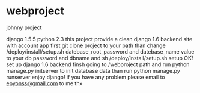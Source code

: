 # webproject
johnny project

django 1.5.5
python 2.3
this project provide a clean django 1.6 backend site with account app
first git clone project to your path
than change /deploy/install/setup.sh datebase_root_password and datebase_name value to your db password and dbname
and sh /deploy/install/setup.sh setup 
OK!  set up django 1.6 backend finsh
going to /webproject path and run python manage.py initserver to init database data than run python manage.py runserver
enjoy django!
if you have any problem please email to epyonss@gmail.com to me thx

